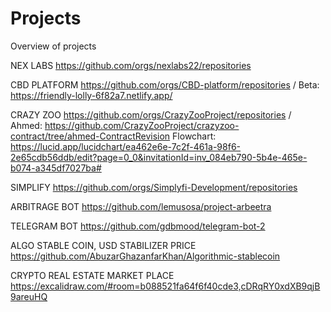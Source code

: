 # Projects
Overview of projects

NEX LABS
https://github.com/orgs/nexlabs22/repositories

CBD PLATFORM 
https://github.com/orgs/CBD-platform/repositories / Beta: https://friendly-lolly-6f82a7.netlify.app/

CRAZY ZOO
https://github.com/orgs/CrazyZooProject/repositories /
Ahmed: https://github.com/CrazyZooProject/crazyzoo-contract/tree/ahmed-ContractRevision
Flowchart: https://lucid.app/lucidchart/ea462e6e-7c2f-461a-98f6-2e65cdb56ddb/edit?page=0_0&invitationId=inv_084eb790-5b4e-465e-b074-a345df7027ba#

SIMPLIFY
https://github.com/orgs/Simplyfi-Development/repositories

ARBITRAGE BOT
https://github.com/lemusosa/project-arbeetra

TELEGRAM BOT
https://github.com/gdbmood/telegram-bot-2

ALGO STABLE COIN, USD STABILIZER PRICE
https://github.com/AbuzarGhazanfarKhan/Algorithmic-stablecoin

CRYPTO REAL ESTATE MARKET PLACE
https://excalidraw.com/#room=b088521fa64f6f40cde3,cDRqRY0xdXB9qjB9areuHQ
